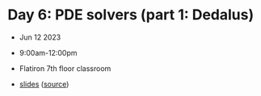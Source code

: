 # Day 6: PDE solvers (part 1: Dedalus)
- Jun 12 2023
- 9:00am-12:00pm
- Flatiron 7th floor classroom

- [slides](https://lamsoa729.github.io/BPMSummerSchool/Day6-Dedalus/slides.html) ([source](main.md))
